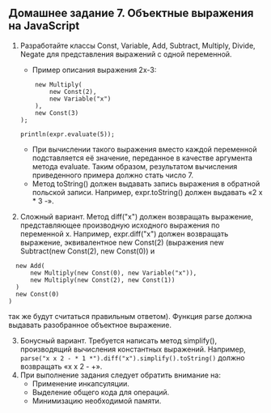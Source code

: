 Домашнее задание 7. Объектные выражения на JavaScript
----
1. Разработайте классы Const, Variable, Add, Subtract, Multiply, Divide, Negate для представления выражений с одной переменной.
   * Пример описания выражения 2x-3:
    ```let expr = new Subtract(
        new Multiply(
            new Const(2),
            new Variable("x")
        ),
        new Const(3)
    );

    println(expr.evaluate(5));
    ```
                    
   * При вычислении такого выражения вместо каждой переменной подставляется её значение, переданное в качестве аргумента метода evaluate. Таким образом, результатом вычисления приведенного примера должно стать число 7.
   * Метод toString() должен выдавать запись выражения в обратной польской записи. Например, expr.toString() должен выдавать «2 x * 3 -».
2. Сложный вариант.
  Метод diff("x") должен возвращать выражение, представляющее производную исходного выражения по переменной x. Например, expr.diff("x") должен возвращать выражение, эквивалентное new Const(2) (выражения new Subtract(new Const(2), new Const(0)) и
  ```new Subtract(
    new Add(
        new Multiply(new Const(0), new Variable("x")),
        new Multiply(new Const(2), new Const(1))
    )
    new Const(0)
)
```
                 
  так же будут считаться правильным ответом).
  Функция parse должна выдавать разобранное объектное выражение.

3. Бонусный вариант. Требуется написать метод simplify(), производящий вычисления константных выражений. Например,
  `parse("x x 2 - * 1 *").diff("x").simplify().toString()`
  должно возвращать «x x 2 - +».
4. При выполнение задания следует обратить внимание на:
   * Применение инкапсуляции.
   * Выделение общего кода для операций.
   * Минимизацию необходимой памяти.
